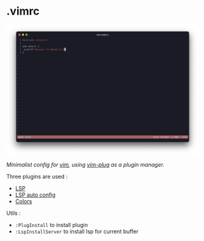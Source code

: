 # .vimrc

![Banner Image](/img.png)

*Minimalist config for [vim](https://www.vim.org/), using [vim-plug](https://github.com/junegunn/vim-plug) as a plugin manager.*

Three plugins are used :
- [LSP](https://github.com/prabirshrestha/vim-lsp)
- [LSP auto config](https://github.com/mattn/vim-lsp-settings)
- [Colors](https://github.com/Alligator/accent.vim)

Utils :
- `:PlugInstall` to install plugin
- `:LspInstallServer` to install lsp for current buffer
